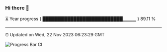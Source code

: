 ### Hi there 👋

⏳ Year progress { ██████████████████████████▁▁▁▁ } 89.11 %

---

⏰ Updated on Wed, 22 Nov 2023 06:23:29 GMT

![Progress Bar CI](https://github.com/ZhaoGui/ZhaoGui/workflows/Progress%20Bar%20CI/badge.svg)
